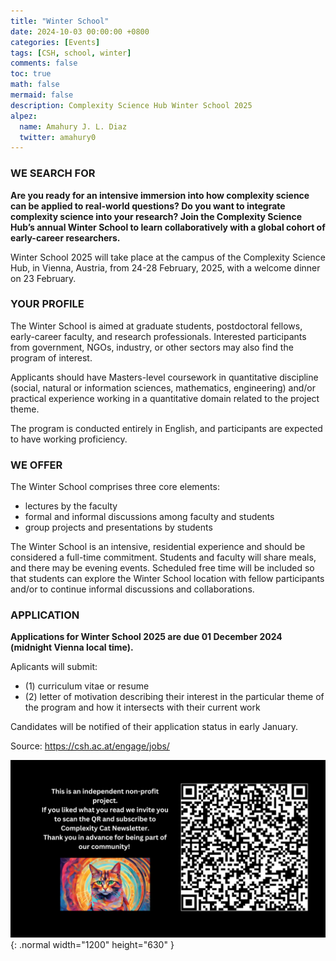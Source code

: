 ```yaml
---
title: "Winter School"
date: 2024-10-03 00:00:00 +0800
categories: [Events]
tags: [CSH, school, winter]
comments: false
toc: true
math: false
mermaid: false
description: Complexity Science Hub Winter School 2025
alpez:
  name: Amahury J. L. Diaz
  twitter: amahury0
---
```


### WE SEARCH FOR

**Are you ready for an intensive immersion into how complexity science can be applied to real-world questions? Do you want to integrate complexity science into your research? Join the Complexity Science Hub’s annual Winter School to learn collaboratively with a global cohort of early-career researchers.**

Winter School 2025 will take place at the campus of the Complexity Science Hub, in Vienna, Austria, from 24-28 February, 2025, with a welcome dinner on ​23 February.

### YOUR PROFILE

The Winter School is aimed at graduate students, postdoctoral fellows, early-career faculty, and research professionals. Interested participants from government, NGOs, industry, or other sectors may also find the program of interest.

Applicants should have Masters-level coursework in quantitative discipline (social, natural or information sciences, mathematics, engineering) and/or practical experience working in a quantitative domain related to the project theme.

The program is conducted entirely in English, and participants are expected to have working proficiency.

### WE OFFER

The Winter School comprises three core elements: 
- lectures by the faculty
- formal and informal discussions among faculty and students
- group projects and presentations by students

The Winter School is an intensive, residential experience and should be considered a full-time commitment. Students and faculty will share meals, and there may be evening events. Scheduled free time will be included so that students can explore the Winter School location with fellow participants and/or to continue informal discussions and collaborations.

### APPLICATION

**Applications for Winter School 2025 are due 01 December 2024 (midnight Vienna local time).**

Aplicants will submit: 
- (1) curriculum vitae or resume
- (2) letter of motivation describing their interest in the particular theme of the program and how it intersects with their current work

Candidates will be notified of their application status in early January.

Source: https://csh.ac.at/engage/jobs/

![Desktop View](/assets/img/fix/complexity-cat-newsletter.png){: .normal width="1200" height="630" }
